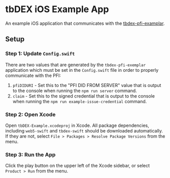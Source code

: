 # tbDEX iOS Example App

An example iOS application that communicates with the [tbdex-pfi-examplar](https://github.com/TBD54566975/tbdex-pfi-exemplar).

## Setup

### Step 1: Update `Config.swift`

There are two values that are generated by the `tbdex-pfi-exemplar` application which must be set in the `Config.swift` file in order to properly communicate with the PFI:
1. `pfiDIDURI` - Set this to the "PFI DID FROM SERVER" value that is output to the console when running the `npm run server` command.
2. `claim` - Set this to the signed credential that is output to the console when running the `npm run example-issue-credential` command.

### Step 2: Open Xcode

Open `tbDEX-Example.xcodeproj` in Xcode. All package dependencies, including `web5-swift` and `tbdex-swift` should be downloaded automatically. If they are not, select `File > Packages > Resolve Package Versions` from the menu.

### Step 3: Run the App

Click the play button on the upper left of the Xcode sidebar, or select `Product > Run` from the menu.
